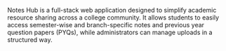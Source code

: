 Notes Hub is a full-stack web application designed to simplify academic resource sharing across a college community. It allows students to easily access semester-wise and branch-specific notes and previous year question papers (PYQs), while administrators can manage uploads in a structured way.



